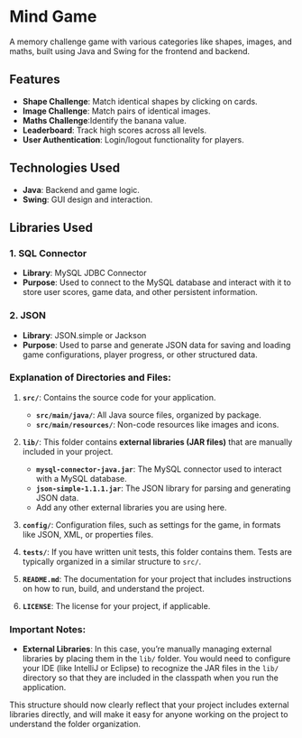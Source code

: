 # Mind Game

A memory challenge game with various categories like shapes, images, and maths, built using Java and Swing for the frontend and backend.

## Features
- **Shape Challenge**: Match identical shapes by clicking on cards.
- **Image Challenge**: Match pairs of identical images.
- **Maths Challenge**:Identify the banana value.
- **Leaderboard**: Track high scores across all levels.
- **User Authentication**: Login/logout functionality for players.

## Technologies Used
- **Java**: Backend and game logic.
- **Swing**: GUI design and interaction.

## Libraries Used
### 1. SQL Connector
- **Library**: MySQL JDBC Connector
- **Purpose**: Used to connect to the MySQL database and interact with it to store user scores, game data, and other persistent information.


### 2. JSON
- **Library**: JSON.simple or Jackson
- **Purpose**: Used to parse and generate JSON data for saving and loading game configurations, player progress, or other structured data.



### Explanation of Directories and Files:

1. **`src/`**: Contains the source code for your application.
    - **`src/main/java/`**: All Java source files, organized by package.
    - **`src/main/resources/`**: Non-code resources like images and icons.

2. **`lib/`**: This folder contains **external libraries (JAR files)** that are manually included in your project.
    - **`mysql-connector-java.jar`**: The MySQL connector used to interact with a MySQL database.
    - **`json-simple-1.1.1.jar`**: The JSON library for parsing and generating JSON data.
    - Add any other external libraries you are using here.

3. **`config/`**: Configuration files, such as settings for the game, in formats like JSON, XML, or properties files.

4. **`tests/`**: If you have written unit tests, this folder contains them. Tests are typically organized in a similar structure to `src/`.

5. **`README.md`**: The documentation for your project that includes instructions on how to run, build, and understand the project.

6. **`LICENSE`**: The license for your project, if applicable.

### Important Notes:
- **External Libraries**: In this case, you’re manually managing external libraries by placing them in the `lib/` folder. You would need to configure your IDE (like IntelliJ or Eclipse) to recognize the JAR files in the `lib/` directory so that they are included in the classpath when you run the application.

This structure should now clearly reflect that your project includes external libraries directly, and will make it easy for anyone working on the project to understand the folder organization.